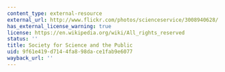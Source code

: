 ```yaml
---
content_type: external-resource
external_url: http://www.flickr.com/photos/scienceservice/3008940628/
has_external_license_warning: true
license: https://en.wikipedia.org/wiki/All_rights_reserved
status: ''
title: Society for Science and the Public
uid: 9f61e419-d714-4fa8-98da-ce1fab9e6077
wayback_url: ''
---
```

